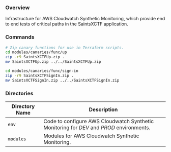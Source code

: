 ### Overview

Infrastructure for AWS Cloudwatch Synthetic Monitoring, which provide end to end tests of critical paths in the 
SaintsXCTF application.

### Commands

```bash
# Zip canary functions for use in Terraform scripts.
cd modules/canaries/func/up
zip -r9 SaintsXCTFUp.zip .
mv SaintsXCTFUp.zip ../../SaintsXCTFUp.zip

cd modules/canaries/func/sign-in
zip -r9 SaintsXCTFSignIn.zip .
mv SaintsXCTFSignIn.zip ../../SaintsXCTFSignIn.zip
```

### Directories

| Directory Name    | Description                                                                                 |
|-------------------|---------------------------------------------------------------------------------------------|
| `env`             | Code to configure AWS Cloudwatch Synthetic Monitoring for *DEV* and *PROD* environments.    |
| `modules`         | Modules for AWS Cloudwatch Synthetic Monitoring.                                            |